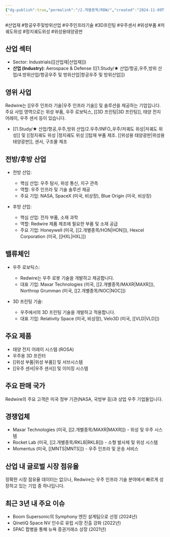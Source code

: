 ```yaml
---
{"dg-publish":true,"permalink":"/2.개별종목/RDW/","created":"2024-11-09T13:04:12.665+09:00","updated":"2025-06-03T20:06:00.915+09:00"}
---
```


#산업재 #항공우주및방위산업 #우주인프라기술 #3D프린팅 #우주센서 #위성부품 #저궤도위성 #정지궤도위성 #위성용태양광판


## 산업 섹터

- Sector: Industrials([[산업재\|산업재]])
- **산업 (Industry)**: Aerospace & Defense ([[1.Study/★ 산업/항공,우주,방위 산업/4.방위산업/항공우주 및 방위산업\|항공우주 및 방위산업]])

## 영위 사업

Redwire는 [[우주 인프라 기술\|우주 인프라 기술]] 및 솔루션을 제공하는 기업입니다. 주요 사업 영역으로는 위성 부품, 우주 로보틱스, [[3D 프린팅\|3D 프린팅]], 태양 전지 어레이, 우주 센서 등이 있습니다.

- [[1.Study/★ 산업/항공,우주,방위 산업/2.우주/INFO_우주/저궤도 위성\|저궤도 위성]] 및 [[정지궤도 위성 \|정지궤도 위성 ]]탑재 부품 제조. [[위성용 태양광판\|위성용 태양광판]], 센서, 구조물 제조

## 전방/후방 산업

- 전방 산업:
    
    - 핵심 산업: 우주 탐사, 위성 통신, 지구 관측
    - 역할: 우주 인프라 및 기술 솔루션 제공
    - 주요 기업: NASA, SpaceX (미국, 비상장), Blue Origin (미국, 비상장)
    
- 후방 산업:
    
    - 핵심 산업: 전자 부품, 소재 과학
    - 역할: Redwire 제품 제조에 필요한 부품 및 소재 공급
    - 주요 기업: Honeywell (미국, [[2.개별종목/HON\|HON]]), Hexcel Corporation (미국, [[HXL\|HXL]])
    

## 밸류체인

- 우주 로보틱스:
    
    - Redwire는 우주 로봇 기술을 개발하고 제공합니다.
    - 대표 기업: Maxar Technologies (미국, [[2.개별종목/MAXR\|MAXR]]), Northrop Grumman (미국, [[2.개별종목/NOC\|NOC]])
    
- 3D 프린팅 기술:
    
    - 우주에서의 3D 프린팅 기술을 개발하고 적용합니다.
    - 대표 기업: Relativity Space (미국, 비상장), Velo3D (미국, [[VLD\|VLD]])
    

## 주요 제품

- 태양 전지 어레이 시스템 (ROSA)
- 우주용 3D 프린터
- [[위성 부품\|위성 부품]] 및 서브시스템
- [[우주 센서\|우주 센서]] 및 이미징 시스템

## 주요 판매 국가

Redwire의 주요 고객은 미국 정부 기관(NASA, 국방부 등)과 상업 우주 기업들입니다.

## 경쟁업체

- Maxar Technologies (미국, [[2.개별종목/MAXR\|MAXR]]) - 위성 및 우주 시스템
- Rocket Lab (미국, [[2.개별종목/RKLB\|RKLB]]) - 소형 발사체 및 위성 시스템
- Momentus (미국, [[MNTS\|MNTS]]) - 우주 인프라 및 운송 서비스

## 산업 내 글로벌 시장 점유율

정확한 시장 점유율 데이터는 없으나, Redwire는 우주 인프라 기술 분야에서 빠르게 성장하고 있는 기업 중 하나입니다.

## 최근 3년 내 주요 이슈

- Boom Supersonic의 Symphony 엔진 설계팀으로 선정 (2024년)
- QinetiQ Space NV 인수로 유럽 시장 진출 강화 (2022년)
- SPAC 합병을 통해 뉴욕 증권거래소 상장 (2021년)